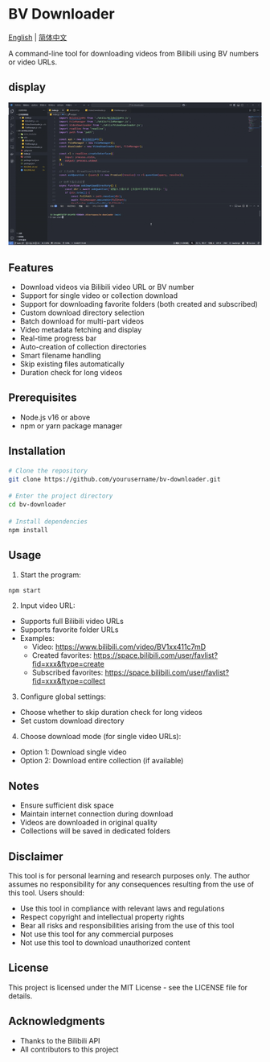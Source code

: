 # BV Downloader

[English](README.md) | [简体中文](README_zh.md)

A command-line tool for downloading videos from Bilibili using BV numbers or video URLs.

## display

![display](./assets/display.gif)

## Features

- Download videos via Bilibili video URL or BV number
- Support for single video or collection download
- Support for downloading favorite folders (both created and subscribed)
- Custom download directory selection
- Batch download for multi-part videos
- Video metadata fetching and display
- Real-time progress bar
- Auto-creation of collection directories
- Smart filename handling
- Skip existing files automatically
- Duration check for long videos

## Prerequisites

- Node.js v16 or above
- npm or yarn package manager

## Installation

```bash
# Clone the repository
git clone https://github.com/yourusername/bv-downloader.git

# Enter the project directory
cd bv-downloader

# Install dependencies
npm install
```

## Usage

1. Start the program:
```bash
npm start
```

2. Input video URL:
- Supports full Bilibili video URLs
- Supports favorite folder URLs
- Examples: 
  - Video: https://www.bilibili.com/video/BV1xx411c7mD
  - Created favorites: https://space.bilibili.com/user/favlist?fid=xxx&ftype=create
  - Subscribed favorites: https://space.bilibili.com/user/favlist?fid=xxx&ftype=collect

3. Configure global settings:
- Choose whether to skip duration check for long videos
- Set custom download directory

4. Choose download mode (for single video URLs):
- Option 1: Download single video
- Option 2: Download entire collection (if available)

## Notes

- Ensure sufficient disk space
- Maintain internet connection during download
- Videos are downloaded in original quality
- Collections will be saved in dedicated folders

## Disclaimer

This tool is for personal learning and research purposes only. The author assumes no responsibility for any consequences resulting from the use of this tool. Users should:

- Use this tool in compliance with relevant laws and regulations
- Respect copyright and intellectual property rights
- Bear all risks and responsibilities arising from the use of this tool
- Not use this tool for any commercial purposes
- Not use this tool to download unauthorized content

## License

This project is licensed under the MIT License - see the LICENSE file for details.

## Acknowledgments

- Thanks to the Bilibili API
- All contributors to this project

